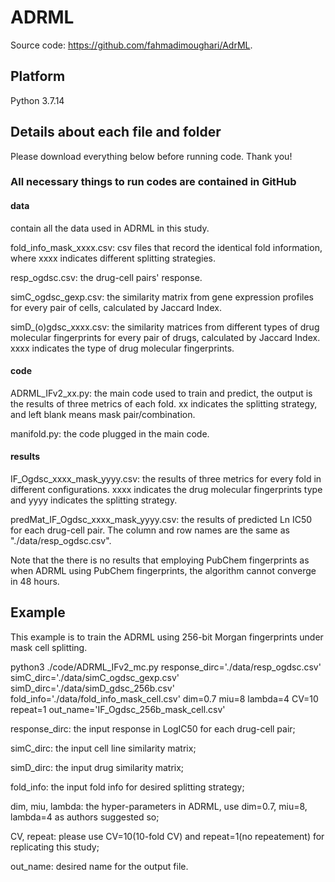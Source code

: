 # ADRML

Source code: <https://github.com/fahmadimoughari/AdrML>.

## Platform

Python 3.7.14

## Details about each file and folder
Please download everything below before running code. Thank you!

### All necessary things to run codes are contained in GitHub
#### data
contain all the data used in ADRML in this study.

fold_info_mask_xxxx.csv: csv files that record the identical fold information, where xxxx indicates different splitting strategies.

resp_ogdsc.csv: the drug-cell pairs' response.

simC_ogdsc_gexp.csv: the similarity matrix from gene expression profiles for every pair of cells, calculated by Jaccard Index.

simD_(o)gdsc_xxxx.csv: the similarity matrices from different types of drug molecular fingerprints for every pair of drugs, calculated by Jaccard Index. xxxx indicates the type of drug molecular fingerprints.

#### code
ADRML_IFv2_xx.py: the main code used to train and predict, the output is the results of three metrics of each fold. xx indicates the splitting strategy, and left blank means mask pair/combination.

manifold.py: the code plugged in the main code.

#### results
IF_Ogdsc_xxxx_mask_yyyy.csv: the results of three metrics for every fold in different configurations. xxxx indicates the drug molecular fingerprints type and yyyy indicates the splitting strategy.

predMat_IF_Ogdsc_xxxx_mask_yyyy.csv: the results of predicted Ln IC50 for each drug-cell pair. The column and row names are the same as "./data/resp_ogdsc.csv".

Note that the there is no results that employing PubChem fingerprints as when ADRML using PubChem fingerprints, the algorithm cannot converge in 48 hours.

## Example
This example is to train the ADRML using 256-bit Morgan fingerprints under mask cell splitting.

python3 ./code/ADRML_IFv2_mc.py response_dirc='./data/resp_ogdsc.csv' simC_dirc='./data/simC_ogdsc_gexp.csv' simD_dirc='./data/simD_gdsc_256b.csv' fold_info='./data/fold_info_mask_cell.csv' dim=0.7 miu=8 lambda=4 CV=10 repeat=1 out_name='IF_Ogdsc_256b_mask_cell.csv'

response_dirc: the input response in LogIC50 for each drug-cell pair;

simC_dirc: the input cell line similarity matrix;

simD_dirc: the input drug similarity matrix;

fold_info: the input fold info for desired splitting strategy;

dim, miu, lambda: the hyper-parameters in ADRML, use dim=0.7, miu=8, lambda=4 as authors suggested so;

CV, repeat: please use CV=10(10-fold CV) and repeat=1(no repeatement) for replicating this study;

out_name: desired name for the output file.





